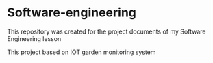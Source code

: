 # Software-engineering
This repository was created for the project documents of my Software Engineering lesson

This project based on  IOT garden monitoring system

